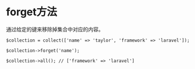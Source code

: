 # forget方法

通过给定的键来移除掉集合中对应的内容。

```
$collection = collect(['name' => 'taylor', 'framework' => 'laravel']);

$collection->forget('name');

$collection->all(); // ['framework' => 'laravel']
```